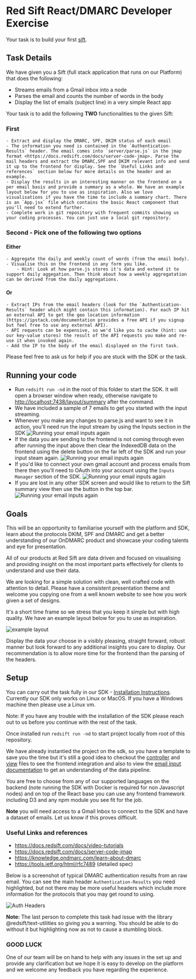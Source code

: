# Red Sift React/DMARC Developer Exercise

Your task is to build your first [sift](https://docs.redsift.com/docs/intro-system-overview).

## Task Details

We have given you a Sift (full stack application that runs on our Platform) that does the following:

- Streams emails from a Gmail inbox into a node
- Parses the email and counts the number of words in the body
- Display the list of emails (subject line) in a very simple React app

Your task is to add the following **TWO** functionalities to the given Sift:

### First

    - Extract and display the DMARC, SPF, DKIM status of each email
    - The information you need is contained in the `Authentication-Results` header. The email comes into `server/parse.js` in the jmap format <https://docs.redsift.com/docs/server-code-jmap>. Parse the mail headers and extract the DMARC,SPF and DKIM relevant info and send it up to the frontend for display. See the `Useful Links and references` section below for more details on the header and an example.
    - Display the results in an interesting manner on the frontend on a per email basis and provide a summary as a whole. We have an example layout below for you to use as inspiration. Also we love visualisations if you have the time to include a summary chart. There is an `App.jsx` file which contains the basic React component that you'll need to extend further.
    - Complete work in git repository with frequent commits showing us your coding processes. You can just use a local git repository.

### Second - Pick one of the following two options
#### Either
    - Aggregate the daily and weekly count of words (from the email body). 
    - Visualise this on the frontend in any form you like. 
        - Hint: Look at how parse.js stores it's data and extend it to support daily aggegation. Then think about how a weekly aggregatation can be derived from the daily aggregations.
#### Or
    - Extract IPs from the email headers (look for the `Authentication-Results` header which might contain this information). For each IP hit an external API to get the geo location information (https://ipstack.com/documentation provides a free API if you signup but feel free to use any external API). 
    - API requests can be expensive, so we'd like you to cache (hint: use our key-value stores) the result of the API requests you make and re-use it when invoked again.
    - Add the IP to the body of the email displayed on the first task.

 Please feel free to ask us for help if you are stuck with the SDK or the task.

## Running your code

- Run `redsift run -nd` in the root of this folder to start the SDK. It will open a browser window when ready, otherwise navigate to <http://localhost:7438/layout/summary> after the command.
- We have included a sample of 7 emails to get you started with the input streaming.
- Whenever you make any changes to parse.js and want to see it in action, you'll need run the input stream by using the Inputs section in the SDK ![Running your email inputs again](./task/sdk-email-inputs-run.png)
- If the data you are sending to the frontend is not coming through even after running the input above then clear the IndexedDB data on the frontend using the delete button on the far left of the SDK and run your input steam again. ![Running your email inputs again](./task/sdk-delete-frontend-data.png)
- If you'd like to connect your own gmail account and process emails from there then you'll need to OAuth into your account using the `Inputs Manager` section of the SDK. ![Running your email inputs again](./task/sdk-inputs-manager.png)
- If you are lost in any other SDK screen and would like to return to the Sift summary view then use the button in the top bar. ![Running your email inputs again](./task/sdk-summary-view.png)

## Goals

This will be an opportunity to familiarise yourself with the platform and SDK, learn about the protocols DKIM, SPF and DMARC and get a better understanding of our OnDMARC product and showcase your coding talents and eye for presentation.

All of our products at Red Sift are data driven and focused on visualising and providing insight on the most important parts effectively for clients to understand and use their data.

We are looking for a simple solution with clean, well crafted code with attention to detail. Please have a consistent presentation theme and welcome you copying one from a well known website to see how you work given a set of designs.

It's a short time frame so we stress that you keep it simple but with high quality. We have an example layout below for you to use as inspiration.

![example layout](./example-layout.png)

Display the data your choose in a visibly pleasing, straight forward, robust manner but look forward to any additional insights you care to display. Our recommendation is to allow more time for the frontend than the parsing of the headers.

## Setup

You can carry out the task fully in our SDK - [Installation Instructions](https://docs.redsift.com/docs/sdk-installation). Currently our SDK only works on Linux or MacOS. If you have a Windows machine then please use a Linux vm.

Note: If you have any trouble with the installation of the SDK please reach out to us before you continue with the rest of the task.

Once installed run `redsift run -nd` to start project locally from root of this repository.

We have already instantied the project on the sdk, so you have a template to save you the time but it's still a good idea to checkout the [controller](frontend/src/scripts/controller.js) and [view](frontend/src/scripts/view.js) files to see the frontend integration and also to view the [email input documentation](https://docs.redsift.com/docs/creating-an-email-input) to get an understanding of the data pipeline.

You are free to choose from any of our supported languages on the backend (note running the SDK with Docker is required for non Javascript nodes) and on top of the React base you can use any frontend framework including D3 and any npm module you see fit for the job.

**Note** you will need access to a Gmail Inbox to connect to the SDK and have a dataset of emails. Let us know if this proves difficult.

### Useful Links and references

- <https://docs.redsift.com/docs/video-tutorials>
- <https://docs.redsift.com/docs/server-code-jmap>
- <https://knowledge.ondmarc.com/learn-about-dmarc>
- <https://tools.ietf.org/html/rfc7489> (detailed spec)

Below is a screenshot of typical DMARC authentication results from an raw email. You can see the main header `Authentication-Results` you need highlighted, but not there may be more useful headers which include more information for the protocols that you may get round to using.

![Auth Headers](./auth-headers.png "Auth Headers")

**Note:** The last person to complete this task had issue with the library @redsift/text-utilities so giving you a warning. You should be able to do without it but highlighting now as not to cause a stumbling block.

### GOOD LUCK

One of our team will be on hand to help with any issues in the set up and provide any clarification but we hope it is easy to develop on the platform and we welcome any feedback you have regarding the experience.
